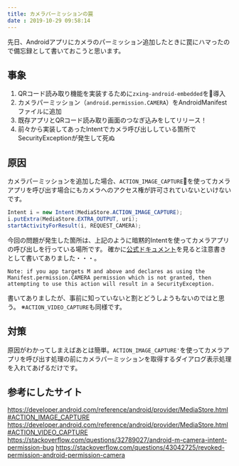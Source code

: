 ```yaml
---
title: カメラパーミッションの罠
date : 2019-10-29 09:58:14
---
```


先日、Androidアプリにカメラのパーミッション追加したときに罠にハマったので備忘録として書いておこうと思います。

## 事象
1. QRコード読み取り機能を実装するために`zxing-android-embedded`を導入
2. カメラパーミッション（`android.permission.CAMERA`）をAndroidManifestファイルに追加
3. 既存アプリとQRコード読み取り画面のつなぎ込みをしてリリース！
4. 前々から実装してあったIntentでカメラ呼び出ししている箇所でSecurityExceptionが発生して死ぬ

## 原因
カメラパーミッションを追加した場合、`ACTION_IMAGE_CAPTURE`を使ってカメラアプリを呼び出す場合にもカメラへのアクセス権が許可されていないといけないです。

```java
Intent i = new Intent(MediaStore.ACTION_IMAGE_CAPTURE);
i.putExtra(MediaStore.EXTRA_OUTPUT, uri);
startActivityForResult(i, REQUEST_CAMERA);
```

今回の問題が発生した箇所は、上記のように暗黙的Intentを使ってカメラアプリの呼び出しを行っている場所です。
確かに[公式ドキュメント](https://developer.android.com/reference/android/provider/MediaStore.html#ACTION_IMAGE_CAPTURE)を見ると注意書きとして書いてありました・・・。

```
Note: if you app targets M and above and declares as using the Manifest.permission.CAMERA permission which is not granted, then attempting to use this action will result in a SecurityException.
```

書いてありましたが、事前に知っていないと割とどうしようもないのではと思う。
※`ACTION_VIDEO_CAPTURE`も同様です。

## 対策
原因がわかってしまえばあとは簡単。`ACTION_IMAGE_CAPTURE'`を使ってカメラアプリを呼び出す処理の前にカメラパーミッションを取得するダイアログ表示処理を入れてあげるだけです。

## 参考にしたサイト
https://developer.android.com/reference/android/provider/MediaStore.html#ACTION_IMAGE_CAPTURE
https://developer.android.com/reference/android/provider/MediaStore.html#ACTION_VIDEO_CAPTURE
https://stackoverflow.com/questions/32789027/android-m-camera-intent-permission-bug
https://stackoverflow.com/questions/43042725/revoked-permission-android-permission-camera
